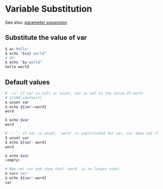 # Variable Substitution

See also: [parameter expansion](parameter_expansion.md)

## Substitute the value of var
```bash
$ a='hello'
$ echo "${a} world"
# OR:
$ echo "$a world"
hello world
```

## Default values
```bash
# ':=' if var is null or unset, var is set to the value of word:
# ${VAR:=default}
$ unset var
$ echo ${var:=word}
word

$ echo $var
word

# ':-': if var is unset, 'word' is substituted for var. var does not change:
$ unset var
$ echo ${var:-word}
word

$ echo $var
<empty>

# Now set var and show that 'word' is no longer used:
$ var='var'
$ echo ${var:-word}
var
```
